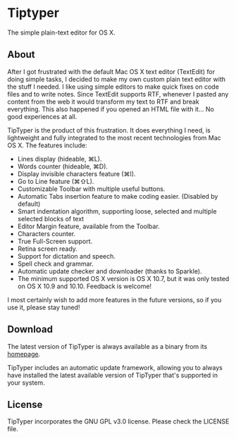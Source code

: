 # Tiptyper

The simple plain-text editor for OS X.

## About

After I got frustrated with the default Mac OS X text editor (TextEdit) for doing simple tasks, I decided to make my own custom plain text editor with the stuff I needed. I like using simple editors to make quick fixes on code files and to write notes. Since TextEdit supports RTF, whenever I pasted any content from the web it would transform my text to RTF and break everything. This also happened if you opened an HTML file with it... No good experiences at all.

TipTyper is the product of this frustration. It does everything I need, is lightweight and fully integrated to the most recent technologies from Mac OS X. The features include:

* Lines display (hideable, ⌘L).
* Words counter (hideable, ⌘D).
* Display invisible characters feature (⌘I).
* Go to Line feature (⌘⇧L).
* Customizable Toolbar with multiple useful buttons.
* Automatic Tabs insertion feature to make coding easier. (Disabled by default)
* Smart indentation algorithm, supporting loose, selected and multiple selected blocks of text
* Editor Margin feature, available from the Toolbar.
* Characters counter.
* True Full-Screen support.
* Retina screen ready.
* Support for dictation and speech.
* Spell check and grammar.
* Automatic update checker and downloader (thanks to Sparkle).
* The minimum supported OS X version is OS X 10.7, but it was only tested on OS X 10.9 and 10.10. Feedback is welcome!

I most certainly wish to add more features in the future versions, so if you use it, please stay tuned!

## Download

The latest version of TipTyper is always available as a binary from its [homepage](https://brunophilipe.com/software/tiptyper/).

TipTyper includes an automatic update framework, allowing you to always have installed the latest available version of TipTyper that's supported in your system.

## License

TipTyper incorporates the GNU GPL v3.0 license. Please check the LICENSE file.